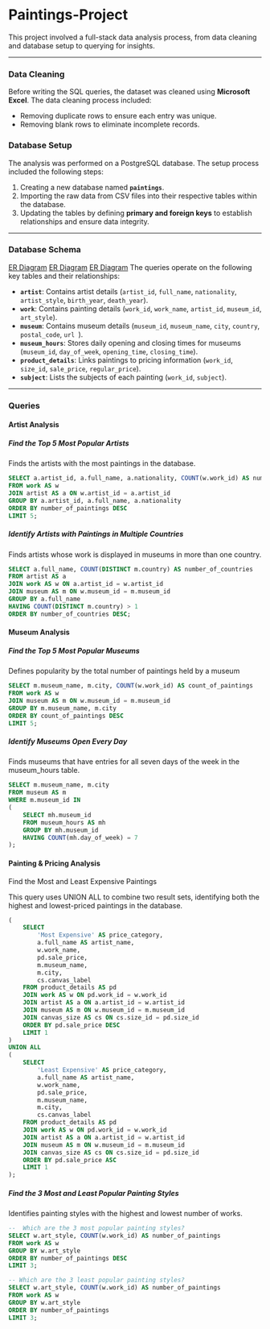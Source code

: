 # Paintings-Project
This project involved a full-stack data analysis process, from data cleaning and database setup to querying for insights.

***
### Data Cleaning

Before writing the SQL queries, the dataset was cleaned using **Microsoft Excel**. The data cleaning process included:

* Removing duplicate rows to ensure each entry was unique.
* Removing blank rows to eliminate incomplete records.

### Database Setup

The analysis was performed on a PostgreSQL database. The setup process included the following steps:

1.  Creating a new database named **`paintings`**.
2.  Importing the raw data from CSV files into their respective tables within the database.
3.  Updating the tables by defining **primary and foreign keys** to establish relationships and ensure data integrity.

***

### Database Schema

[ER Diagram](images/ER-Diagram.png)
[ER Diagram](./ER-Diagram.png)
[ER Diagram](./ER-Diagram.png)
The queries operate on the following key tables and their relationships:

* **`artist`**: Contains artist details (`artist_id`, `full_name`, `nationality`, `artist_style`, `birth_year`, `death_year`).
* **`work`**: Contains painting details (`work_id`, `work_name`, `artist_id`, `museum_id`, `art_style`).
* **`museum`**: Contains museum details (`museum_id`, `museum_name`, `city`, `country`, `postal_code`, `url `).
* **`museum_hours`**: Stores daily opening and closing times for museums (`museum_id`, `day_of_week`, `opening_time`, `closing_time`).
* **`product_details`**: Links paintings to pricing information (`work_id`, `size_id`, `sale_price`, `regular_price`).
* **`subject`**: Lists the subjects of each painting (`work_id`, `subject`).

***

### Queries

#### Artist Analysis

##### Find the Top 5 Most Popular Artists

Finds the artists with the most paintings in the database.

```sql
SELECT a.artist_id, a.full_name, a.nationality, COUNT(w.work_id) AS number_of_paintings
FROM work AS w
JOIN artist AS a ON w.artist_id = a.artist_id
GROUP BY a.artist_id, a.full_name, a.nationality
ORDER BY number_of_paintings DESC
LIMIT 5;
```

##### Identify Artists with Paintings in Multiple Countries

Finds artists whose work is displayed in museums in more than one country.

``` sql
SELECT a.full_name, COUNT(DISTINCT m.country) AS number_of_countries
FROM artist AS a
JOIN work AS w ON a.artist_id = w.artist_id
JOIN museum AS m ON w.museum_id = m.museum_id
GROUP BY a.full_name
HAVING COUNT(DISTINCT m.country) > 1
ORDER BY number_of_countries DESC;
```

#### Museum Analysis

##### Find the Top 5 Most Popular Museums

Defines popularity by the total number of paintings held by a museum

``` sql
SELECT m.museum_name, m.city, COUNT(w.work_id) AS count_of_paintings
FROM work AS w
JOIN museum AS m ON w.museum_id = m.museum_id
GROUP BY m.museum_name, m.city
ORDER BY count_of_paintings DESC
LIMIT 5;
```

##### Identify Museums Open Every Day

Finds museums that have entries for all seven days of the week in the museum_hours table.

```sql
SELECT m.museum_name, m.city
FROM museum AS m
WHERE m.museum_id IN
( 
    SELECT mh.museum_id
    FROM museum_hours AS mh
    GROUP BY mh.museum_id
    HAVING COUNT(mh.day_of_week) = 7
);
```

#### Painting & Pricing Analysis

Find the Most and Least Expensive Paintings

This query uses UNION ALL to combine two result sets, identifying both the highest and lowest-priced paintings in the database.

``` sql
(
    SELECT
        'Most Expensive' AS price_category,
        a.full_name AS artist_name,
        w.work_name,
        pd.sale_price,
        m.museum_name,
        m.city,
        cs.canvas_label
    FROM product_details AS pd
    JOIN work AS w ON pd.work_id = w.work_id
    JOIN artist AS a ON a.artist_id = w.artist_id
    JOIN museum AS m ON w.museum_id = m.museum_id
    JOIN canvas_size AS cs ON cs.size_id = pd.size_id
    ORDER BY pd.sale_price DESC
    LIMIT 1
)
UNION ALL
(
    SELECT
        'Least Expensive' AS price_category,
        a.full_name AS artist_name,
        w.work_name,
        pd.sale_price,
        m.museum_name,
        m.city,
        cs.canvas_label
    FROM product_details AS pd
    JOIN work AS w ON pd.work_id = w.work_id
    JOIN artist AS a ON a.artist_id = w.artist_id
    JOIN museum AS m ON w.museum_id = m.museum_id
    JOIN canvas_size AS cs ON cs.size_id = pd.size_id
    ORDER BY pd.sale_price ASC
    LIMIT 1
);
```

##### Find the 3 Most and Least Popular Painting Styles

Identifies painting styles with the highest and lowest number of works.

``` sql
--  Which are the 3 most popular painting styles?
SELECT w.art_style, COUNT(w.work_id) AS number_of_paintings
FROM work AS w
GROUP BY w.art_style
ORDER BY number_of_paintings DESC
LIMIT 3;

-- Which are the 3 least popular painting styles?
SELECT w.art_style, COUNT(w.work_id) AS number_of_paintings
FROM work AS w
GROUP BY w.art_style
ORDER BY number_of_paintings
LIMIT 3;
```
